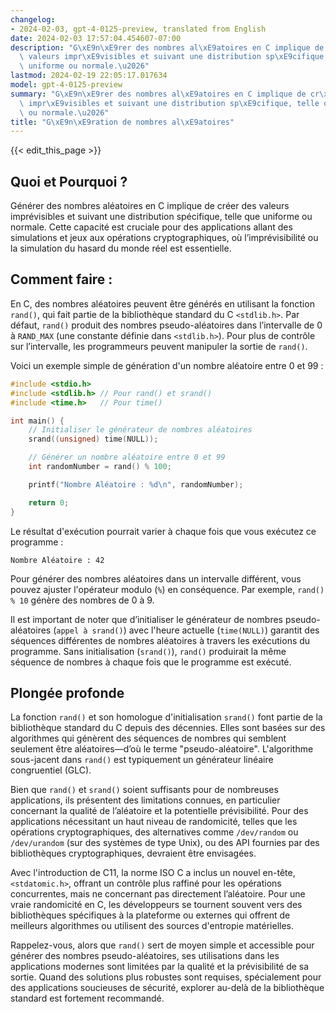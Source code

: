 ```yaml
---
changelog:
- 2024-02-03, gpt-4-0125-preview, translated from English
date: 2024-02-03 17:57:04.454607-07:00
description: "G\xE9n\xE9rer des nombres al\xE9atoires en C implique de cr\xE9er des\
  \ valeurs impr\xE9visibles et suivant une distribution sp\xE9cifique, telle que\
  \ uniforme ou normale.\u2026"
lastmod: 2024-02-19 22:05:17.017634
model: gpt-4-0125-preview
summary: "G\xE9n\xE9rer des nombres al\xE9atoires en C implique de cr\xE9er des valeurs\
  \ impr\xE9visibles et suivant une distribution sp\xE9cifique, telle que uniforme\
  \ ou normale.\u2026"
title: "G\xE9n\xE9ration de nombres al\xE9atoires"
---
```


{{< edit_this_page >}}

## Quoi et Pourquoi ?

Générer des nombres aléatoires en C implique de créer des valeurs imprévisibles et suivant une distribution spécifique, telle que uniforme ou normale. Cette capacité est cruciale pour des applications allant des simulations et jeux aux opérations cryptographiques, où l’imprévisibilité ou la simulation du hasard du monde réel est essentielle.

## Comment faire :

En C, des nombres aléatoires peuvent être générés en utilisant la fonction `rand()`, qui fait partie de la bibliothèque standard du C `<stdlib.h>`. Par défaut, `rand()` produit des nombres pseudo-aléatoires dans l’intervalle de 0 à `RAND_MAX` (une constante définie dans `<stdlib.h>`). Pour plus de contrôle sur l’intervalle, les programmeurs peuvent manipuler la sortie de `rand()`.

Voici un exemple simple de génération d'un nombre aléatoire entre 0 et 99 :

```c
#include <stdio.h>
#include <stdlib.h> // Pour rand() et srand()
#include <time.h>   // Pour time()

int main() {
    // Initialiser le générateur de nombres aléatoires
    srand((unsigned) time(NULL));

    // Générer un nombre aléatoire entre 0 et 99
    int randomNumber = rand() % 100;

    printf("Nombre Aléatoire : %d\n", randomNumber);

    return 0;
}
```

Le résultat d'exécution pourrait varier à chaque fois que vous exécutez ce programme :

```
Nombre Aléatoire : 42
```
Pour générer des nombres aléatoires dans un intervalle différent, vous pouvez ajuster l'opérateur modulo (`%`) en conséquence. Par exemple, `rand() % 10` génère des nombres de 0 à 9.

Il est important de noter que d’initialiser le générateur de nombres pseudo-aléatoires (`appel à srand()`) avec l'heure actuelle (`time(NULL)`) garantit des séquences différentes de nombres aléatoires à travers les exécutions du programme. Sans initialisation (`srand()`), `rand()` produirait la même séquence de nombres à chaque fois que le programme est exécuté.

## Plongée profonde

La fonction `rand()` et son homologue d'initialisation `srand()` font partie de la bibliothèque standard du C depuis des décennies. Elles sont basées sur des algorithmes qui génèrent des séquences de nombres qui semblent seulement être aléatoires—d’où le terme "pseudo-aléatoire". L'algorithme sous-jacent dans `rand()` est typiquement un générateur linéaire congruentiel (GLC).

Bien que `rand()` et `srand()` soient suffisants pour de nombreuses applications, ils présentent des limitations connues, en particulier concernant la qualité de l’aléatoire et la potentielle prévisibilité. Pour des applications nécessitant un haut niveau de randomicité, telles que les opérations cryptographiques, des alternatives comme `/dev/random` ou `/dev/urandom` (sur des systèmes de type Unix), ou des API fournies par des bibliothèques cryptographiques, devraient être envisagées.

Avec l'introduction de C11, la norme ISO C a inclus un nouvel en-tête, `<stdatomic.h>`, offrant un contrôle plus raffiné pour les opérations concurrentes, mais ne concernant pas directement l’aléatoire. Pour une vraie randomicité en C, les développeurs se tournent souvent vers des bibliothèques spécifiques à la plateforme ou externes qui offrent de meilleurs algorithmes ou utilisent des sources d'entropie matérielles.

Rappelez-vous, alors que `rand()` sert de moyen simple et accessible pour générer des nombres pseudo-aléatoires, ses utilisations dans les applications modernes sont limitées par la qualité et la prévisibilité de sa sortie. Quand des solutions plus robustes sont requises, spécialement pour des applications soucieuses de sécurité, explorer au-delà de la bibliothèque standard est fortement recommandé.
